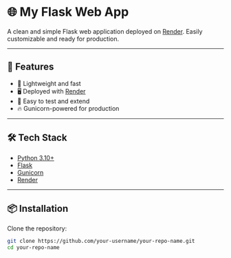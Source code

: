 # 🌐 My Flask Web App

A clean and simple Flask web application deployed on [Render](https://render.com). Easily customizable and ready for production.

---

## 🚀 Features

- 🧭 Lightweight and fast
- 🖥️ Deployed with [Render](https://render.com)
- 🧪 Easy to test and extend
- 🔥 Gunicorn-powered for production

---

## 🛠️ Tech Stack

- [Python 3.10+](https://www.python.org/)
- [Flask](https://flask.palletsprojects.com/)
- [Gunicorn](https://gunicorn.org/)
- [Render](https://render.com/)

---

## 📦 Installation

Clone the repository:

```bash
git clone https://github.com/your-username/your-repo-name.git
cd your-repo-name
